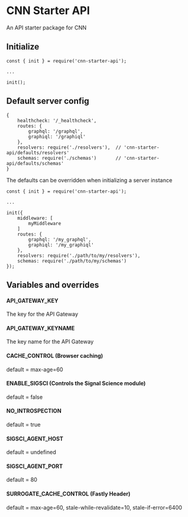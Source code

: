 # CNN Starter API

An API starter package for CNN


## Initialize

```
const { init } = require('cnn-starter-api');

...

init();
```

## Default server config

```
{
    healthcheck: '/_healthcheck',
    routes: {
        graphql: '/graphql',
        graphiql: '/graphiql'
    },
    resolvers: require('./resolvers'),  // 'cnn-starter-api/defaults/resolvers'
    schemas: require('./schemas')       // 'cnn-starter-api/defaults/schemas'
}
```

The defaults can be overridden when initializing a server instance

```
const { init } = require('cnn-starter-api');

...

init({
    middleware: [
        myMiddleware
    ]
    routes: {
        graphql: '/my_graphql',
        graphiql: '/my_graphiql'
    },
    resolvers: require('./path/to/my/resolvers'),
    schemas: require('./path/to/my/schemas')
});
```


## Variables and overrides

#### API_GATEWAY_KEY

The key for the API Gateway

#### API_GATEWAY_KEYNAME

The key name for the API Gateway

#### CACHE_CONTROL (Browser caching)

default = max-age=60

#### ENABLE_SIGSCI (Controls the Signal Science module)

default = false

#### NO_INTROSPECTION

default = true

#### SIGSCI_AGENT_HOST

default = undefined

#### SIGSCI_AGENT_PORT

default = 80

#### SURROGATE_CACHE_CONTROL (Fastly Header)

default = max-age=60, stale-while-revalidate=10, stale-if-error=6400
